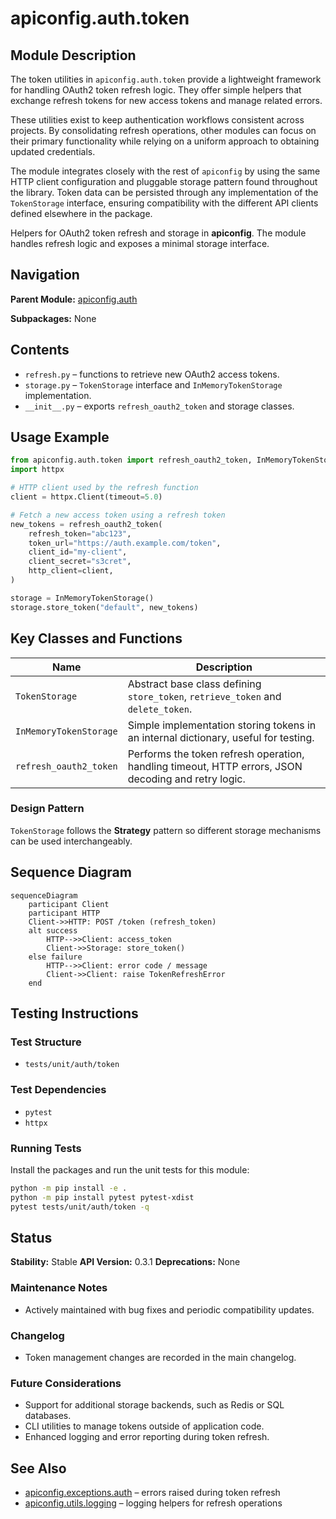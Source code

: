 # apiconfig.auth.token

## Module Description

The token utilities in `apiconfig.auth.token` provide a lightweight framework for handling OAuth2 token refresh logic. They offer simple helpers that exchange refresh tokens for new access tokens and manage related errors.

These utilities exist to keep authentication workflows consistent across projects. By consolidating refresh operations, other modules can focus on their primary functionality while relying on a uniform approach to obtaining updated credentials.

The module integrates closely with the rest of `apiconfig` by using the same HTTP client configuration and pluggable storage pattern found throughout the library. Token data can be persisted through any implementation of the `TokenStorage` interface, ensuring compatibility with the different API clients defined elsewhere in the package.

Helpers for OAuth2 token refresh and storage in **apiconfig**. The module handles refresh logic and exposes a minimal storage interface.

## Navigation

**Parent Module:** [apiconfig.auth](../README.md)

**Subpackages:** None

## Contents

- `refresh.py` – functions to retrieve new OAuth2 access tokens.
- `storage.py` – `TokenStorage` interface and `InMemoryTokenStorage` implementation.
- `__init__.py` – exports `refresh_oauth2_token` and storage classes.

## Usage Example

```python
from apiconfig.auth.token import refresh_oauth2_token, InMemoryTokenStorage
import httpx

# HTTP client used by the refresh function
client = httpx.Client(timeout=5.0)

# Fetch a new access token using a refresh token
new_tokens = refresh_oauth2_token(
    refresh_token="abc123",
    token_url="https://auth.example.com/token",
    client_id="my-client",
    client_secret="s3cret",
    http_client=client,
)

storage = InMemoryTokenStorage()
storage.store_token("default", new_tokens)
```

## Key Classes and Functions

| Name | Description |
| ---- | ----------- |
| `TokenStorage` | Abstract base class defining `store_token`, `retrieve_token` and `delete_token`. |
| `InMemoryTokenStorage` | Simple implementation storing tokens in an internal dictionary, useful for testing. |
| `refresh_oauth2_token` | Performs the token refresh operation, handling timeout, HTTP errors, JSON decoding and retry logic. |

### Design Pattern

`TokenStorage` follows the **Strategy** pattern so different storage mechanisms can be used interchangeably.

## Sequence Diagram

```mermaid
sequenceDiagram
    participant Client
    participant HTTP
    Client->>HTTP: POST /token (refresh_token)
    alt success
        HTTP-->>Client: access_token
        Client->>Storage: store_token()
    else failure
        HTTP-->>Client: error code / message
        Client->>Client: raise TokenRefreshError
    end
```

## Testing Instructions

### Test Structure
- `tests/unit/auth/token`

### Test Dependencies
- `pytest`
- `httpx`

### Running Tests

Install the packages and run the unit tests for this module:

```bash
python -m pip install -e .
python -m pip install pytest pytest-xdist
pytest tests/unit/auth/token -q
```

## Status

**Stability:** Stable
**API Version:** 0.3.1
**Deprecations:** None

### Maintenance Notes
- Actively maintained with bug fixes and periodic compatibility updates.

### Changelog
- Token management changes are recorded in the main changelog.

### Future Considerations

- Support for additional storage backends, such as Redis or SQL databases.
- CLI utilities to manage tokens outside of application code.
- Enhanced logging and error reporting during token refresh.

## See Also

- [apiconfig.exceptions.auth](../../exceptions/auth/README.md) – errors raised during token refresh
- [apiconfig.utils.logging](../../utils/logging/README.md) – logging helpers for refresh operations
